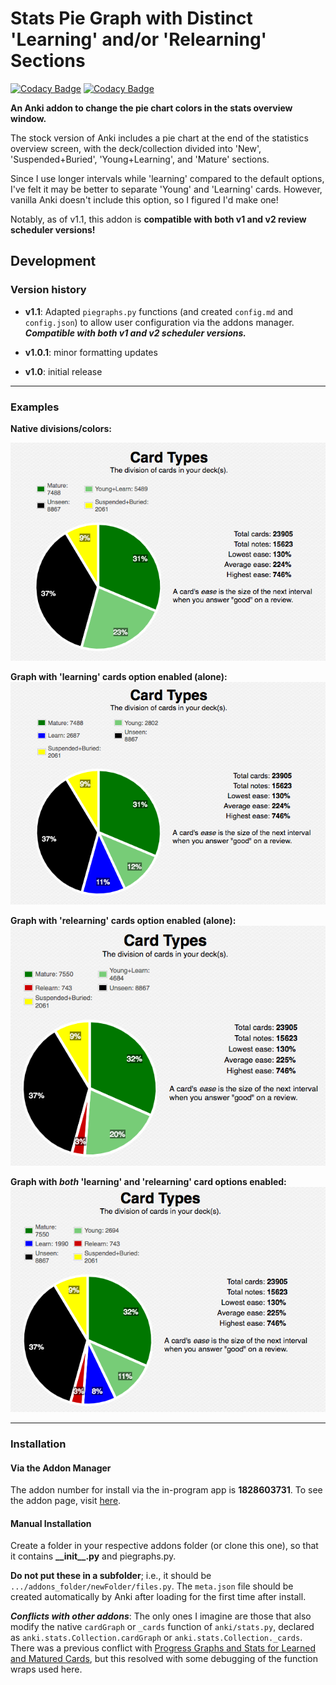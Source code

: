 # Stats Pie Graph with Distinct 'Learning' and/or 'Relearning' Sections #

[![Codacy Badge](https://api.codacy.com/project/badge/Grade/b22c684f3d754987a02e8b6e3c085624)](https://app.codacy.com/gh/colinb647/pie_chart_addon?utm_source=github.com&utm_medium=referral&utm_content=colinb647/pie_chart_addon&utm_campaign=Badge_Grade_Settings)
[![Codacy Badge](https://api.codacy.com/project/badge/Grade/286636126cc443a4b94a207fe8add72e)](https://app.codacy.com/app/colinb647/pie_chart_addon?utm_source=github.com&utm_medium=referral&utm_content=colinb647/pie_chart_addon&utm_campaign=Badge_Grade_Dashboard)

**An Anki addon to change the pie chart colors in the stats overview window.**

The stock version of Anki includes a pie chart at the end of the statistics overview screen, with the deck/collection divided into 'New', 'Suspended+Buried', 'Young+Learning', and 'Mature' sections.

Since I use longer intervals while 'learning' compared to the default options, I've felt it may be better to separate 'Young' and 'Learning' cards. However, vanilla Anki doesn't include this option, so I figured I'd make one!

Notably, as of v1.1, this addon is **compatible with both v1 and v2 review scheduler versions!**

## Development ##

### Version history ###

- **v1.1**: Adapted `piegraphs.py` functions (and created `config.md` and `config.json`) to allow user configuration via the addons manager. **_Compatible with both v1 and v2 scheduler versions._**

- **v1.0.1**: minor formatting updates
- **v1.0**: initial release

---

### Examples ###

**Native divisions/colors:**

![picture alt](https://github.com/colinb647/pie_chart_addon/blob/master/example_pics/vanilla_graph.png)

**Graph with 'learning' cards option enabled (alone):**
![picture alt](https://github.com/colinb647/pie_chart_addon/blob/master/example_pics/learning_only.png)

**Graph with 'relearning' cards option enabled (alone):**
![picture alt](https://github.com/colinb647/pie_chart_addon/blob/master/example_pics/relearning_only.png)

**Graph with _both_ 'learning' and 'relearning' card options enabled:**
![picture alt](https://github.com/colinb647/pie_chart_addon/blob/master/example_pics/learning_relearning.png)

---

### Installation ###

#### Via the Addon Manager ###

The addon number for install via the in-program app is **1828603731**. To see the addon page, visit [here](https://ankiweb.net/shared/info/1828603731).

#### Manual Installation ####

Create a folder in your respective addons folder (or clone this one), so that it contains **\_\_init\_\_.py** and piegraphs.py.

**Do not put these in a subfolder**; i.e., it should be `.../addons_folder/newFolder/files.py`. The `meta.json` file should be created automatically by Anki after loading for the first time after install.

**_Conflicts with other addons_**: The only ones I imagine are those that also modify the native `cardGraph` or `_cards` function of `anki/stats.py`, declared as `anki.stats.Collection.cardGraph` or `anki.stats.Collection._cards`. There was a previous conflict with [Progress Graphs and Stats for Learned and Matured Cards](https://ankiweb.net/shared/info/266436365), but this resolved with some debugging of the function wraps used here.
